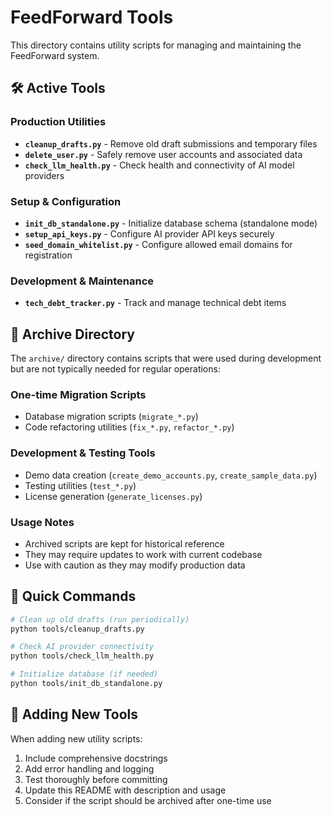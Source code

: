 # FeedForward Tools

This directory contains utility scripts for managing and maintaining the FeedForward system.

## 🛠️ Active Tools

### Production Utilities
- **`cleanup_drafts.py`** - Remove old draft submissions and temporary files
- **`delete_user.py`** - Safely remove user accounts and associated data
- **`check_llm_health.py`** - Check health and connectivity of AI model providers

### Setup & Configuration
- **`init_db_standalone.py`** - Initialize database schema (standalone mode)
- **`setup_api_keys.py`** - Configure AI provider API keys securely
- **`seed_domain_whitelist.py`** - Configure allowed email domains for registration

### Development & Maintenance
- **`tech_debt_tracker.py`** - Track and manage technical debt items

## 📁 Archive Directory

The `archive/` directory contains scripts that were used during development but are not typically needed for regular operations:

### One-time Migration Scripts
- Database migration scripts (`migrate_*.py`)
- Code refactoring utilities (`fix_*.py`, `refactor_*.py`)

### Development & Testing Tools
- Demo data creation (`create_demo_accounts.py`, `create_sample_data.py`)
- Testing utilities (`test_*.py`)
- License generation (`generate_licenses.py`)

### Usage Notes
- Archived scripts are kept for historical reference
- They may require updates to work with current codebase
- Use with caution as they may modify production data

## 🚀 Quick Commands

```bash
# Clean up old drafts (run periodically)
python tools/cleanup_drafts.py

# Check AI provider connectivity
python tools/check_llm_health.py

# Initialize database (if needed)
python tools/init_db_standalone.py
```

## 📝 Adding New Tools

When adding new utility scripts:
1. Include comprehensive docstrings
2. Add error handling and logging
3. Test thoroughly before committing
4. Update this README with description and usage
5. Consider if the script should be archived after one-time use